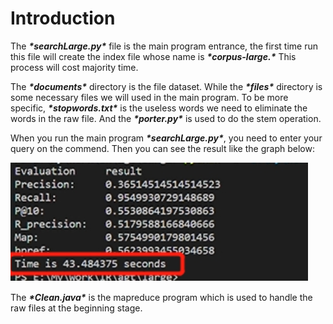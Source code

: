 # Introduction


The ***\*searchLarge.py\**** file is the main program entrance, the first time run this file will create the index file whose name is ***\*corpus-large.\**** This process will cost majority time. 

 

The ***\*documents\**** directory is the file dataset. While the ***\*files\**** directory is some necessary files we will used in the main program. To be more specific, ***\*stopwords.txt\**** is the useless words we need to eliminate the words in the raw file. And the ***\*porter.py\**** is used to do the stem operation.

 

When you run the main program ***\*searchLarge.py\****, you need to enter your query on the commend. Then you can see the result like the graph below:

![img](.\g1.png) 

 

The ***\*Clean.java\**** is the mapreduce program which is used to handle the raw files at the beginning stage.
